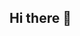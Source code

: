 ## Hi there 👋

<!--
**hillarycox13/hillarycox13** is a ✨ _special_ ✨ repository because its `README.md` (this file) appears on your GitHub profile.

Here are some ideas to get you started:

- 🔭 I'm currently working on doing my best!
- 🌱 I’m currently learning how to code!!
- 🤔 I’m looking for help with life hahahah
- 💬 Ask me about literally anything to be fr
- 📫 How to reach me: hillarycox13@gmail.com
- 😄 Pronouns: she/her
- ⚡ Fun fact: i am a painter!
-->
